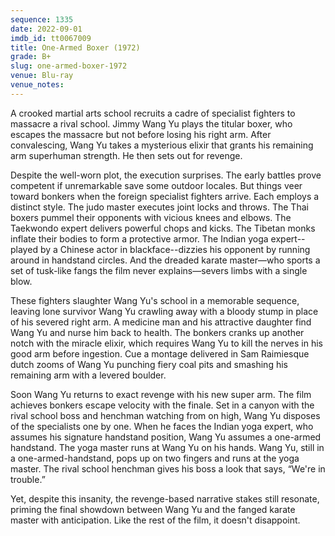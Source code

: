 ```yaml
---
sequence: 1335
date: 2022-09-01
imdb_id: tt0067009
title: One-Armed Boxer (1972)
grade: B+
slug: one-armed-boxer-1972
venue: Blu-ray
venue_notes:
---
```


A crooked martial arts school recruits a cadre of specialist fighters to massacre a rival school. Jimmy Wang Yu plays the titular boxer, who escapes the massacre but not before losing his right arm. After convalescing, Wang Yu takes a mysterious elixir that grants his remaining arm superhuman strength. He then sets out for revenge.

<!-- end -->

Despite the well-worn plot, the execution surprises. The early battles prove competent if unremarkable save some outdoor locales. But things veer toward bonkers when the foreign specialist fighters arrive. Each employs a distinct style. The judo master executes joint locks and throws. The Thai boxers pummel their opponents with vicious knees and elbows. The Taekwondo expert delivers powerful chops and kicks. The Tibetan monks inflate their bodies to form a protective armor. The Indian yoga expert--played by a Chinese actor in blackface--dizzies his opponent by running around in handstand circles. And the dreaded karate master—who sports a set of tusk-like fangs the film never explains—severs limbs with a single blow.

These fighters slaughter Wang Yu's school in a memorable sequence, leaving lone survivor Wang Yu crawling away with a bloody stump in place of his severed right arm. A medicine man and his attractive daughter find Wang Yu and nurse him back to health. The bonkers cranks up another notch with the miracle elixir, which requires Wang Yu to kill the nerves in his good arm before ingestion. Cue a montage delivered in Sam Raimiesque dutch zooms of Wang Yu punching fiery coal pits and smashing his remaining arm with a levered boulder.

Soon Wang Yu returns to exact revenge with his new super arm. The film achieves bonkers escape velocity with the finale. Set in a canyon with the rival school boss and henchman watching from on high, Wang Yu disposes of the specialists one by one. When he faces the Indian yoga expert, who assumes his signature handstand position, Wang Yu assumes a one-armed handstand. The yoga master runs at Wang Yu on his hands. Wang Yu, still in a one-armed-handstand, pops up on two fingers and runs at the yoga master. The rival school henchman gives his boss a look that says, “We're in trouble.”

Yet, despite this insanity, the revenge-based narrative stakes still resonate, priming the final showdown between Wang Yu and the fanged karate master with anticipation. Like the rest of the film, it doesn't disappoint.
